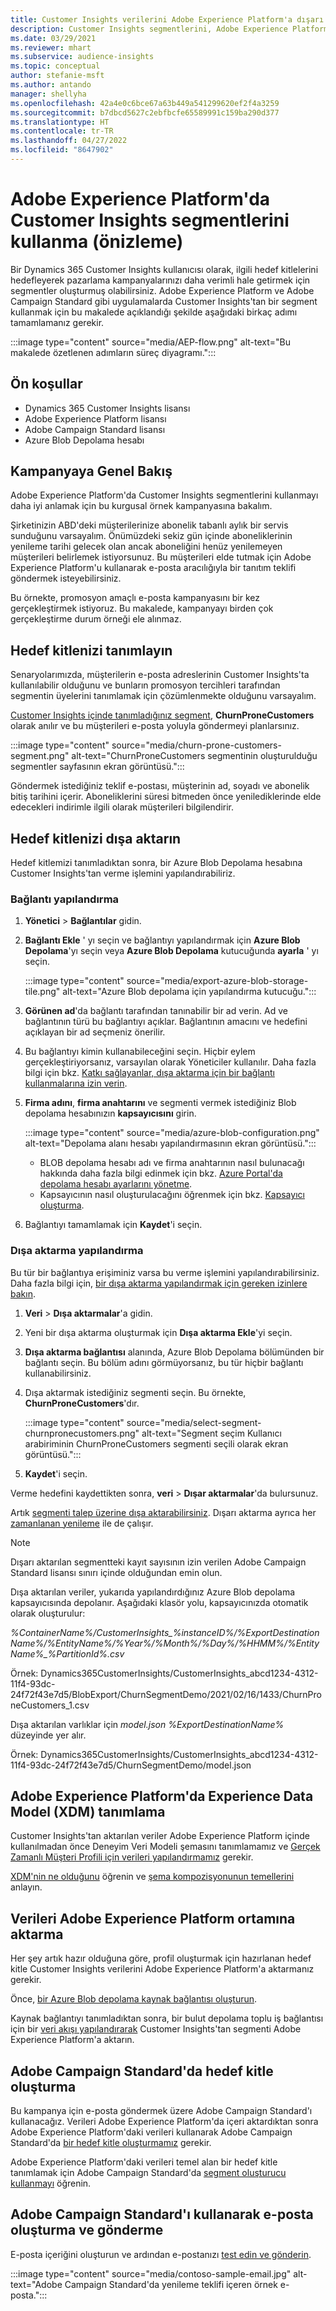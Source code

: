 ```yaml
---
title: Customer Insights verilerini Adobe Experience Platform'a dışarı aktarma
description: Customer Insights segmentlerini, Adobe Experience Platform'da nasıl kullanacağınızı öğrenin.
ms.date: 03/29/2021
ms.reviewer: mhart
ms.subservice: audience-insights
ms.topic: conceptual
author: stefanie-msft
ms.author: antando
manager: shellyha
ms.openlocfilehash: 42a4e0c6bce67a63b449a541299620ef2f4a3259
ms.sourcegitcommit: b7dbcd5627c2ebfbcfe65589991c159ba290d377
ms.translationtype: HT
ms.contentlocale: tr-TR
ms.lasthandoff: 04/27/2022
ms.locfileid: "8647902"
---
```

# <a name="use-customer-insights-segments-in-adobe-experience-platform-preview"></a>Adobe Experience Platform'da Customer Insights segmentlerini kullanma (önizleme)

Bir Dynamics 365 Customer Insights kullanıcısı olarak, ilgili hedef kitlelerini hedefleyerek pazarlama kampanyalarınızı daha verimli hale getirmek için segmentler oluşturmuş olabilirsiniz. Adobe Experience Platform ve Adobe Campaign Standard gibi uygulamalarda Customer Insights'tan bir segment kullanmak için bu makalede açıklandığı şekilde aşağıdaki birkaç adımı tamamlamanız gerekir.

:::image type="content" source="media/AEP-flow.png" alt-text="Bu makalede özetlenen adımların süreç diyagramı.":::

## <a name="prerequisites"></a>Ön koşullar

-   Dynamics 365 Customer Insights lisansı
-   Adobe Experience Platform lisansı
-   Adobe Campaign Standard lisansı
-   Azure Blob Depolama hesabı

## <a name="campaign-overview"></a>Kampanyaya Genel Bakış

Adobe Experience Platform'da Customer Insights segmentlerini kullanmayı daha iyi anlamak için bu kurgusal örnek kampanyasına bakalım.

Şirketinizin ABD'deki müşterilerinize abonelik tabanlı aylık bir servis sunduğunu varsayalım. Önümüzdeki sekiz gün içinde aboneliklerinin yenileme tarihi gelecek olan ancak aboneliğini henüz yenilemeyen müşterileri belirlemek istiyorsunuz. Bu müşterileri elde tutmak için Adobe Experience Platform'u kullanarak e-posta aracılığıyla bir tanıtım teklifi göndermek isteyebilirsiniz.

Bu örnekte, promosyon amaçlı e-posta kampanyasını bir kez gerçekleştirmek istiyoruz. Bu makalede, kampanyayı birden çok gerçekleştirme durum örneği ele alınmaz.

## <a name="identify-your-target-audience"></a>Hedef kitlenizi tanımlayın

Senaryolarımızda, müşterilerin e-posta adreslerinin Customer Insights'ta kullanılabilir olduğunu ve bunların promosyon tercihleri tarafından segmentin üyelerini tanımlamak için çözümlenmekte olduğunu varsayalım.

[Customer Insights içinde tanımladığınız segment](segments.md), **ChurnProneCustomers** olarak anılır ve bu müşterileri e-posta yoluyla göndermeyi planlarsınız.

:::image type="content" source="media/churn-prone-customers-segment.png" alt-text="ChurnProneCustomers segmentinin oluşturulduğu segmentler sayfasının ekran görüntüsü.":::

Göndermek istediğiniz teklif e-postası, müşterinin ad, soyadı ve abonelik bitiş tarihini içerir. Aboneliklerini süresi bitmeden önce yenilediklerinde elde edecekleri indirimle ilgili olarak müşterileri bilgilendirir.

## <a name="export-your-target-audience"></a>Hedef kitlenizi dışa aktarın

Hedef kitlemizi tanımladıktan sonra, bir Azure Blob Depolama hesabına Customer Insights'tan verme işlemini yapılandırabiliriz.

### <a name="configure-a-connection"></a>Bağlantı yapılandırma

1. **Yönetici** > **Bağlantılar** gidin.

1. **Bağlantı Ekle** ' yı seçin ve bağlantıyı yapılandırmak için **Azure Blob Depolama**'yı seçin veya **Azure Blob Depolama** kutucuğunda **ayarla** ' yı seçin.

   :::image type="content" source="media/export-azure-blob-storage-tile.png" alt-text="Azure Blob depolama için yapılandırma kutucuğu."::: 

1. **Görünen ad**'da bağlantı tarafından tanınabilir bir ad verin. Ad ve bağlantının türü bu bağlantıyı açıklar. Bağlantının amacını ve hedefini açıklayan bir ad seçmeniz önerilir.

1. Bu bağlantıyı kimin kullanabileceğini seçin. Hiçbir eylem gerçekleştiriyorsanız, varsayılan olarak Yöneticiler kullanılır. Daha fazla bilgi için bkz. [Katkı sağlayanlar, dışa aktarma için bir bağlantı kullanmalarına izin verin](connections.md#allow-contributors-to-use-a-connection-for-exports).

1. **Firma adını**, **firma anahtarını** ve segmenti vermek istediğiniz Blob depolama hesabınızın **kapsayıcısını** girin.  
      
   :::image type="content" source="media/azure-blob-configuration.png" alt-text="Depolama alanı hesabı yapılandırmasının ekran görüntüsü."::: 
   
    - BLOB depolama hesabı adı ve firma anahtarının nasıl bulunacağı hakkında daha fazla bilgi edinmek için bkz. [Azure Portal'da depolama hesabı ayarlarını yönetme](/azure/storage/common/storage-account-manage).
    - Kapsayıcının nasıl oluşturulacağını öğrenmek için bkz. [Kapsayıcı oluşturma](/azure/storage/blobs/storage-quickstart-blobs-portal#create-a-container).

1. Bağlantıyı tamamlamak için **Kaydet**'i seçin. 

### <a name="configure-an-export"></a>Dışa aktarma yapılandırma

Bu tür bir bağlantıya erişiminiz varsa bu verme işlemini yapılandırabilirsiniz. Daha fazla bilgi için, [bir dışa aktarma yapılandırmak için gereken izinlere bakın](export-destinations.md#set-up-a-new-export).

1. **Veri** > **Dışa aktarmalar**'a gidin.

1. Yeni bir dışa aktarma oluşturmak için **Dışa aktarma Ekle**'yi seçin.

1. **Dışa aktarma bağlantısı** alanında, Azure Blob Depolama bölümünden bir bağlantı seçin. Bu bölüm adını görmüyorsanız, bu tür hiçbir bağlantı kullanabilirsiniz.

1. Dışa aktarmak istediğiniz segmenti seçin. Bu örnekte, **ChurnProneCustomers**'dır.

   :::image type="content" source="media/select-segment-churnpronecustomers.png" alt-text="Segment seçim Kullanıcı arabiriminin ChurnProneCustomers segmenti seçili olarak ekran görüntüsü.":::

1. **Kaydet**'i seçin.

Verme hedefini kaydettikten sonra, **veri** > **Dışar aktarmalar**'da bulursunuz.

Artık [segmenti talep üzerine dışa aktarabilirsiniz](export-destinations.md#run-exports-on-demand). Dışarı aktarma ayrıca her [zamanlanan yenileme](system.md) ile de çalışır.

> [!NOTE]
> Dışarı aktarılan segmentteki kayıt sayısının izin verilen Adobe Campaign Standard lisansı sınırı içinde olduğundan emin olun.

Dışa aktarılan veriler, yukarıda yapılandırdığınız Azure Blob depolama kapsayıcısında depolanır. Aşağıdaki klasör yolu, kapsayıcınızda otomatik olarak oluşturulur:

*%ContainerName%/CustomerInsights_%instanceID%/%ExportDestinationName%/%EntityName%/%Year%/%Month%/%Day%/%HHMM%/%EntityName%_%PartitionId%.csv*

Örnek: Dynamics365CustomerInsights/CustomerInsights_abcd1234-4312-11f4-93dc-24f72f43e7d5/BlobExport/ChurnSegmentDemo/2021/02/16/1433/ChurnProneCustomers_1.csv

Dışa aktarılan varlıklar için *model.json* *%ExportDestinationName%* düzeyinde yer alır.

Örnek: Dynamics365CustomerInsights/CustomerInsights_abcd1234-4312-11f4-93dc-24f72f43e7d5/ChurnSegmentDemo/model.json

## <a name="define-experience-data-model-xdm-in-adobe-experience-platform"></a>Adobe Experience Platform'da Experience Data Model (XDM) tanımlama

Customer Insights'tan aktarılan veriler Adobe Experience Platform içinde kullanılmadan önce Deneyim Veri Modeli şemasını tanımlamamız ve [Gerçek Zamanlı Müşteri Profili için verileri yapılandırmamız](https://experienceleague.adobe.com/docs/experience-platform/profile/tutorials/dataset-configuration.html#tutorials) gerekir.

[XDM'nin ne olduğunu](https://experienceleague.adobe.com/docs/experience-platform/xdm/home.html) öğrenin ve [şema kompozisyonunun temellerini](https://experienceleague.adobe.com/docs/experience-platform/xdm/schema/composition.html#schema) anlayın.

## <a name="import-data-into-adobe-experience-platform"></a>Verileri Adobe Experience Platform ortamına aktarma

Her şey artık hazır olduğuna göre, profil oluşturmak için hazırlanan hedef kitle Customer Insights verilerini Adobe Experience Platform'a aktarmanız gerekir.

Önce, [bir Azure Blob depolama kaynak bağlantısı oluşturun](https://experienceleague.adobe.com/docs/experience-platform/sources/ui-tutorials/create/cloud-storage/blob.html#getting-started).    

Kaynak bağlantıyı tanımladıktan sonra, bir bulut depolama toplu iş bağlantısı için bir [veri akışı yapılandırarak](https://experienceleague.adobe.com/docs/experience-platform/sources/ui-tutorials/dataflow/cloud-storage.html#ui-tutorials) Customer Insights'tan segmenti Adobe Experience Platform'a aktarın.

## <a name="create-an-audience-in-adobe-campaign-standard"></a>Adobe Campaign Standard'da hedef kitle oluşturma

Bu kampanya için e-posta göndermek üzere Adobe Campaign Standard'ı kullanacağız. Verileri Adobe Experience Platform'da içeri aktardıktan sonra Adobe Experience Platform'daki verileri kullanarak Adobe Campaign Standard'da [bir hedef kitle oluşturmamız](https://experienceleague.adobe.com/docs/campaign-standard/using/profiles-and-audiences/get-started-profiles-and-audiences.html#permission) gerekir.


Adobe Experience Platform'daki verileri temel alan bir hedef kitle tanımlamak için Adobe Campaign Standard'da [segment oluşturucu kullanmayı](https://experienceleague.adobe.com/docs/campaign-standard/using/integrating-with-adobe-cloud/adobe-experience-platform/audience-destinations/aep-using-segment-builder.html) öğrenin.

## <a name="create-and-send-the-email-using-adobe-campaign-standard"></a>Adobe Campaign Standard'ı kullanarak e-posta oluşturma ve gönderme

E-posta içeriğini oluşturun ve ardından e-postanızı [test edin ve gönderin](https://experienceleague.adobe.com/docs/campaign-standard/using/testing-and-sending/get-started-sending-messages.html#preparing-and-testing-messages).

:::image type="content" source="media/contoso-sample-email.jpg" alt-text="Adobe Campaign Standard'da yenileme teklifi içeren örnek e-posta.":::
